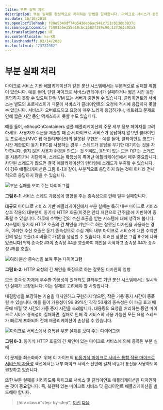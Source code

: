 ```yaml
---
title: 부분 실패 처리
description: 부분 실패를 정상적으로 처리하는 방법을 알아봅니다. 마이크로 서비스가 완전히 작동하지 않더라도 여전히 일부 유용한 작업을 수행할 수 있습니다.
ms.date: 10/16/2018
ms.openlocfilehash: f00e5349df74b543deb6ac941c751cb130b3837c
ms.sourcegitcommit: 7588136e355e10cbc2582f389c90c127363c02a5
ms.translationtype: HT
ms.contentlocale: ko-KR
ms.lasthandoff: 03/14/2020
ms.locfileid: "73732982"
---
```

# <a name="handle-partial-failure"></a>부분 실패 처리

마이크로 서비스 기반 애플리케이션과 같은 분산 시스템에서는 부분적으로 실패할 위험이 있습니다. 예를 들어, 단일 마이크로 서비스/컨테이너가 실패하거나 짧은 시간 동안 응답하지 못할 수 있으며 단일 VM 또는 서버가 충돌될 수 있습니다. 클라이언트와 서비스는 별도의 프로세스이기 때문에 서비스가 클라이언트의 요청에 적시에 응답하지 못할 수 있습니다. 서비스가 오버로드되고 요청에 매우 느리게 응답하거나, 네트워크 문제로 인해 짧은 시간 동안 액세스하지 못할 수도 있습니다.

예를 들어, eShopOnContainers 샘플 애플리케이션의 주문 세부 정보 페이지를 고려하세요. 사용자가 주문을 제출할 때 순서 마이크로 서비스가 응답하지 않으면 클라이언트 프로세스(MVC 웹 애플리케이션)의 잘못된 구현은 - 예를 들어, 클라이언트 코드가 시간 제한없이 동기 RPC를 사용하는 경우 - 스레드가 응답을 무기한 대기하는 것을 차단합니다. 좋지 않은 사용자 환경을 만드는 것 외에도, 응답이 없는 모든 대기는 스레드를 사용하거나 차단하며, 스레드는 확장성이 뛰어난 애플리케이션에서 매우 중요합니다. 차단된 스레드가 많으면 결국 애플리케이션의 런타임에 스레드가 부족할 수 있습니다. 이 경우 애플리케이션은 그림 8-1과 같이, 부분적으로 응답하지 않는 것이 아니라 전체적으로 응답하지 않을 수 있습니다.

![부분 실패를 보여 주는 다이어그램](./media/handle-partial-failure/partial-failures-diagram.png)

**그림 8-1**. 서비스 스레드 가용성에 영향을 주는 종속성으로 인해 일부 실패합니다.

대규모 마이크로 서비스 기반 애플리케이션에서 부분 실패는 특히 내부 마이크로 서비스 상호 작용의 대부분이 동기식 HTTP 호출(이것은 안티 패턴으로 간주됨)에 기반하여 증폭될 수 있습니다. 하루에 수백만 건의 수신 호출을 받는 시스템에 대해 생각해 봅니다. 시스템이 동기식 HTTP 호출의 긴 체인을 기반으로 하는 잘못된 디자인을 사용하는 경우, 이러한 수신 호출은 동기 종속성으로 수십 개의 내부 마이크로 서비스에 대한 수백만 건의 발신 호출(1:4 비율로 가정)을 생성할 수 있습니다. 이러한 상황은 그림 8-2에 나와 있습니다(특히 종속성 \#3이 종속성 #4를 호출하여 체인을 시작하고 종속성 #4가 종속성 #5를 호출).

![여러 분산 종속성을 보여 주는 다이어그램](./media/handle-partial-failure/multiple-distributed-dependencies.png)

**그림 8-2**. HTTP 요청의 긴 체인을 특징으로 하는 잘못된 디자인의 영향

모든 종속성 자체에 우수한 가용성이 있더라도 클라우드 기반 분산 시스템에서는 일시적인 실패가 보장됩니다. 이는 실제로 고려해야 할 사항입니다.

내결함성을 보장하는 기술을 디자인하고 구현하지 않으면, 작은 가동 중지 시간이 증폭될 수 있습니다. 예를 들어 가용성이 99.99%인 각각 50개의 종속성은 이 파급 효과 때문에 매월 몇 시간의 가동 중지 시간을 초래합니다. 대용량의 요청을 처리하는 동안 마이크로 서비스 종속성이 실패하면, 실패로 인해 각 서비스의 사용 가능한 모든 요청 스레드가 빠르게 포화되어 전체 애플리케이션이 손상될 수 있습니다.

![마이크로 서비스에서 증폭된 부분 실패를 보여 주는 다이어그램](./media/handle-partial-failure/partial-failure-amplified-microservices.png)

**그림 8-3**. 동기식 HTTP 호출의 긴 체인이 있는 마이크로 서비스에 의해 증폭된 부분 실패

이 문제를 최소화하기 위해 이 가이드의 [비동기식 마이크로 서비스 통합 적용 마이크로 서비스의 자율성](../architect-microservice-container-applications/communication-in-microservice-architecture.md#asynchronous-microservice-integration-enforces-microservices-autonomy) 섹션에서는 내부 마이크 서비스 전반에 걸쳐 비동기 통신을 사용하도록 권장하고 있습니다.

또한 부분 실패를 처리하도록 마이크로 서비스 및 클라이언트 애플리케이션을 디자인하는 것이 중요합니다. 즉, 복원력 있는 마이크로 서비스 및 클라이언트 애플리케이션을 빌드해야 합니다.

>[!div class="step-by-step"]
>[이전](index.md)
>[다음](partial-failure-strategies.md)
